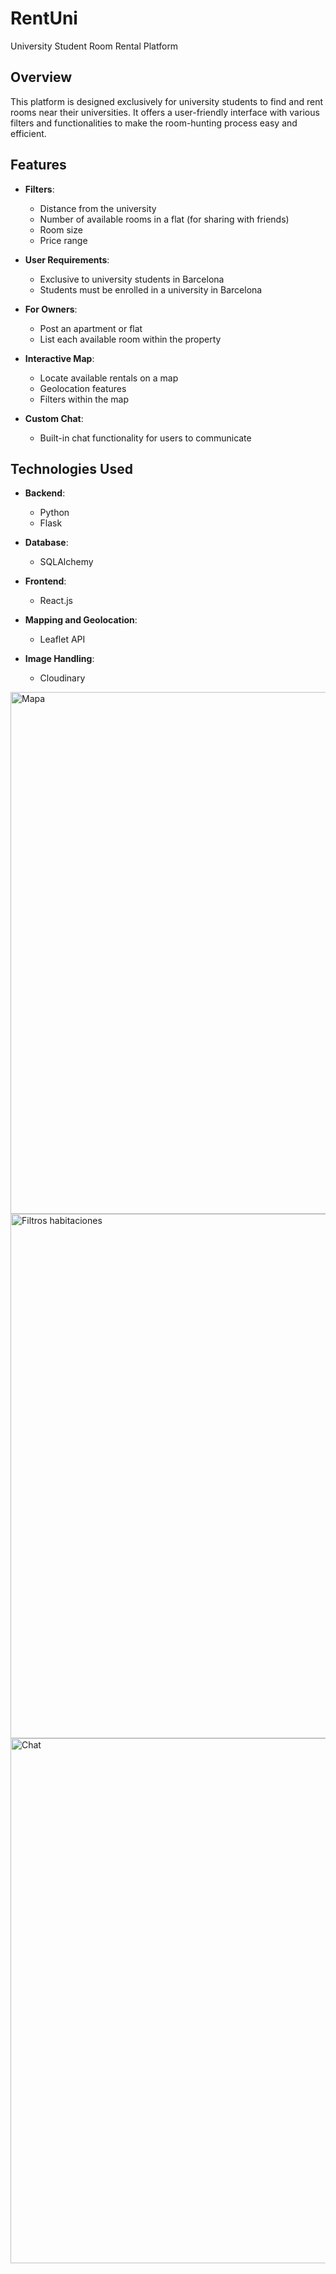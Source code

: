 # RentUni

University Student Room Rental Platform

## Overview

This platform is designed exclusively for university students to find and rent rooms near their universities. It offers a user-friendly interface with various filters and functionalities to make the room-hunting process easy and efficient.

## Features

- **Filters**:
  - Distance from the university
  - Number of available rooms in a flat (for sharing with friends)
  - Room size
  - Price range

- **User Requirements**:
  - Exclusive to university students in Barcelona
  - Students must be enrolled in a university in Barcelona

- **For Owners**:
  - Post an apartment or flat
  - List each available room within the property

- **Interactive Map**:
  - Locate available rentals on a map
  - Geolocation features
  - Filters within the map

- **Custom Chat**:
  - Built-in chat functionality for users to communicate

## Technologies Used

- **Backend**:
  - Python
  - Flask

- **Database**:
  - SQLAlchemy

- **Frontend**:
  - React.js

- **Mapping and Geolocation**:
  - Leaflet API

- **Image Handling**:
  - Cloudinary
 
<img width="835" alt="Mapa" src="https://github.com/user-attachments/assets/f0d5e35e-2d26-422b-87d2-a37c4d511c1e">


<img width="839" alt="Filtros habitaciones" src="https://github.com/user-attachments/assets/b71e2623-0052-4db4-bc36-395db733112f">

<img width="840" alt="Chat" src="https://github.com/user-attachments/assets/e2c8d91d-b01c-4d7b-849e-dc0c78978f0c">



